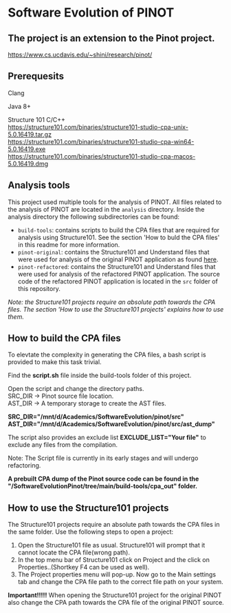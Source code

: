 # Software Evolution of PINOT

## The project is an extension to the Pinot project.  
https://www.cs.ucdavis.edu/~shini/research/pinot/  

## Prerequesits  

Clang  

Java 8+  

Structure 101 C/C++  
https://structure101.com/binaries/structure101-studio-cpa-unix-5.0.16419.tar.gz  
https://structure101.com/binaries/structure101-studio-cpa-win64-5.0.16419.exe  
https://structure101.com/binaries/structure101-studio-cpa-macos-5.0.16419.dmg  


## Analysis tools
This project used multiple tools for the analysis of PINOT. All files related to
the analysis of PINOT are located in the `analysis` directory. Inside the analysis
directory the following subdirectories can be found:

- `build-tools`: contains scripts to build the CPA files that are required for
analysis using Structure101. See the section 'How to buld the CPA files' in this
readme for more information.
- `pinot-original`: contains the Structure101 and Understand files that were
used for analysis of the original PINOT application as found [here](https://www.cs.ucdavis.edu/~shini/research/pinot/).
-  `pinot-refactored`: contains the Structure101 and Understand files that were
used for analysis of the refactored PINOT application. The source code of the
refactored PINOT application is located in the `src` folder of this repository.

_Note: the Structure101 projects require an absolute path towards the CPA files. The section 'How to use the Structure101 projects' explains how to use them._

## How to build the CPA files  

To elevtate the complexity in generating the CPA files, a bash script is provided to make this task trivial.  

Find the **script.sh** file inside the build-tools folder of this project.  

Open the script and change the directory paths.  
SRC_DIR -> Pinot source file location.  
AST_DIR -> A temporary storage to create the AST files.  

**SRC_DIR="/mnt/d/Academics/SoftwareEvolution/pinot/src"**  
**AST_DIR="/mnt/d/Academics/SoftwareEvolution/pinot/src/ast_dump"**  

The script also provides an exclude list **EXCLUDE_LIST="Your file"** to exclude any files from the compilation.  

Note: The Script file is currently in its early stages and will undergo refactoring.  


**A prebuilt CPA dump of the Pinot source code can be found in the "/SoftwareEvolutionPinot/tree/main/build-tools/cpa_out" folder.**

## How to use the Structure101 projects
The Structure101 projects require an absolute path towards the CPA files in the
same folder. Use the following steps to open a project:

1. Open the Structure101 file as usual. Structure101 will prompt that it cannot
locate the CPA file(wrong path).
2. In the top menu bar of Structure101 click on Project and the click on Properties..(Shortkey F4 can be used as well).
3. The Project properties menu will pop-up. Now go to the Main settings tab and change the CPA file path to the correct file path on your system.

**Important!!!!!**
When opening the Structure101 project for the original PINOT also change the CPA
path towards the CPA file of the original PINOT source.
